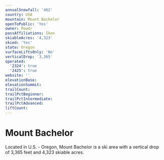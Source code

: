 ```yaml
---
annualSnowfall: '462'
country: USA
mountain: Mount Bachelor
openToPublic: 'Yes'
owner: Powdr
passAffiliations: Ikon
skiableAcres: '4,323'
skied: 'Yes'
state: Oregon
surfaceLiftsOnly: 'No'
verticalDrop: '3,365'
operated:
  '2324': true
  '2425': true
website: ''
elevationBase:
elevationSummit:
trailCount:
trailPctBeginner:
trailPctIntermediate:
trailPctAdvanced:
liftCount:
---
```



# Mount Bachelor

Located in U.S. - Oregon, Mount Bachelor is a ski area with a vertical drop of 3,365 feet and 4,323 skiable acres.
